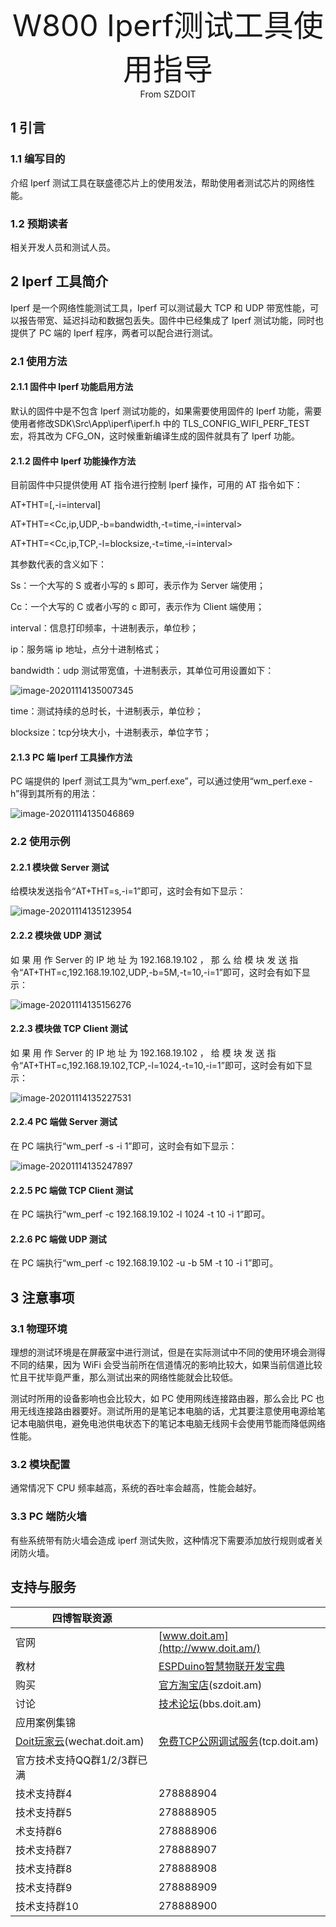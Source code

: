 <center><font size=10> W800 Iperf测试工具使用指导 </center></font>
<center> From SZDOIT</center>

## 1 引言

### 1.1 编写目的

介绍 Iperf 测试工具在联盛德芯片上的使用发法，帮助使用者测试芯片的网络性能。

### 1.2 预期读者

相关开发人员和测试人员。

## 2 Iperf 工具简介

Iperf 是一个网络性能测试工具，Iperf 可以测试最大 TCP 和 UDP 带宽性能，可以报告带宽、延迟抖动和数据包丢失。固件中已经集成了 Iperf 测试功能，同时也提供了 PC 端的 Iperf 程序，两者可以配合进行测试。

### 2.1 使用方法

#### 2.1.1 固件中 Iperf 功能启用方法

默认的固件中是不包含 Iperf 测试功能的，如果需要使用固件的 Iperf 功能，需要使用者修改SDK\Src\App\iperf\iperf.h 中的 TLS_CONFIG_WIFI_PERF_TEST 宏，将其改为 CFG_ON，这时候重新编译生成的固件就具有了 Iperf 功能。

#### 2.1.2 固件中 Iperf 功能操作方法

目前固件中只提供使用 AT 指令进行控制 Iperf 操作，可用的 AT 指令如下：

AT+THT=<Ss>[,-i=interval]

AT+THT=<Cc,ip,UDP,-b=bandwidth,-t=time,-i=interval>

AT+THT=<Cc,ip,TCP,-l=blocksize,-t=time,-i=interval>

其参数代表的含义如下：

Ss：一个大写的 S 或者小写的 s 即可，表示作为 Server 端使用；

Cc：一个大写的 C 或者小写的 c 即可，表示作为 Client 端使用；

interval：信息打印频率，十进制表示，单位秒；

ip：服务端 ip 地址，点分十进制格式；

bandwidth：udp 测试带宽值，十进制表示，其单位可用设置如下：

![image-20201114135007345](https://github.com/SmartArduino/zhdocs/raw/master/zhW_Series/W800/Docs/SDK_Develop/W800_Iperf/image-20201114135007345.png)

time：测试持续的总时长，十进制表示，单位秒；

blocksize：tcp分块大小，十进制表示，单位字节；

#### 2.1.3 PC 端 Iperf 工具操作方法

PC 端提供的 Iperf 测试工具为“wm_perf.exe”，可以通过使用“wm_perf.exe -h”得到其所有的用法：

![image-20201114135046869](https://github.com/SmartArduino/zhdocs/raw/master/zhW_Series/W800/Docs/SDK_Develop/W800_Iperf/image-20201114135046869.png)

### 2.2 使用示例

#### 2.2.1 模块做 Server 测试

给模块发送指令“AT+THT=s,-i=1”即可，这时会有如下显示：

![image-20201114135123954](https://github.com/SmartArduino/zhdocs/raw/master/zhW_Series/W800/Docs/SDK_Develop/W800_Iperf/image-20201114135123954.png)

#### 2.2.2 模块做 UDP 测试

如 果 用 作 Server 的 IP 地 址 为 192.168.19.102 ， 那 么 给 模 块 发 送 指 令“AT+THT=c,192.168.19.102,UDP,-b=5M,-t=10,-i=1”即可，这时会有如下显示：

![image-20201114135156276](https://github.com/SmartArduino/zhdocs/raw/master/zhW_Series/W800/Docs/SDK_Develop/W800_Iperf/image-20201114135156276.png)

#### 2.2.3 模块做 TCP Client 测试

如 果 用 作 Server 的 IP 地 址 为 192.168.19.102 ， 给 模 块 发 送 指 令“AT+THT=c,192.168.19.102,TCP,-l=1024,-t=10,-i=1”即可，这时会有如下显示：

![image-20201114135227531](https://github.com/SmartArduino/zhdocs/raw/master/zhW_Series/W800/Docs/SDK_Develop/W800_Iperf/image-20201114135227531.png)

#### 2.2.4 PC 端做 Server 测试

在 PC 端执行“wm_perf -s -i 1”即可，这时会有如下显示：

![image-20201114135247897](https://github.com/SmartArduino/zhdocs/raw/master/zhW_Series/W800/Docs/SDK_Develop/W800_Iperf/image-20201114135247897.png)

#### 2.2.5 PC 端做 TCP Client 测试

在 PC 端执行“wm_perf -c 192.168.19.102 -l 1024 -t 10 -i 1”即可。

#### 2.2.6 PC 端做 UDP 测试

在 PC 端执行“wm_perf -c 192.168.19.102 -u -b 5M -t 10 -i 1”即可。

## 3 注意事项

### 3.1 物理环境

理想的测试环境是在屏蔽室中进行测试，但是在实际测试中不同的使用环境会测得不同的结果，因为 WiFi 会受当前所在信道情况的影响比较大，如果当前信道比较忙且干扰毕竟严重，那么测试出来的网络性能就会比较低。

测试时所用的设备影响也会比较大，如 PC 使用网线连接路由器，那么会比 PC 也用无线连接路由器要好。测试所用的是笔记本电脑的话，尤其要注意使用电源给笔记本电脑供电，避免电池供电状态下的笔记本电脑无线网卡会使用节能而降低网络性能。

### 3.2 模块配置

通常情况下 CPU 频率越高，系统的吞吐率会越高，性能会越好。

### 3.3 PC 端防火墙

有些系统带有防火墙会造成 iperf 测试失败，这种情况下需要添加放行规则或者关闭防火墙。

## 支持与服务

| 四博智联资源                                        |                                                              |
| --------------------------------------------------- | ------------------------------------------------------------ |
| 官网                                                | [www.doit.am](http://www.doit.am/)                           |
| 教材                                                | [ESPDuino智慧物联开发宝典](https://item.taobao.com/item.htm?spm=a1z10.3-c.w4002-7420449993.9.Bgp1Ll&id=520583000610) |
| 购买                                                | [官方淘宝店](https://szdoit.taobao.com/)(szdoit.am)          |
| 讨论                                                | [技术论坛](http://bbs.doit.am/forum.php)(bbs.doit.am)        |
| 应用案例集锦                                        |                                                              |
| [Doit玩家云](http://wechat.doit.am)(wechat.doit.am) | [免费TCP公网调试服务](http://tcp.doit.am)(tcp.doit.am)       |
| 官方技术支持QQ群1/2/3群已满                         |                                                              |
| 技术支持群4                                         | 278888904                                                    |
| 技术支持群5                                         | 278888905                                                    |
| 术支持群6                                           | 278888906                                                    |
| 技术支持群7                                         | 278888907                                                    |
| 技术支持群8                                         | 278888908                                                    |
| 技术支持群9                                         | 278888909                                                    |
| 技术支持群10                                        | 278888900                                                    |